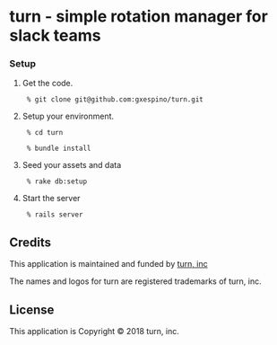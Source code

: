 # turn - simple rotation manager for slack teams

### Setup

1. Get the code.

        % git clone git@github.com:gxespino/turn.git

2. Setup your environment.

        % cd turn

        % bundle install

3. Seed your assets and data

        % rake db:setup

3. Start the server

        % rails server

Credits
-------

This application is maintained and funded by [turn, inc](http://useturn.com)

The names and logos for turn are registered trademarks of
turn, inc.

License
-------

This application is Copyright © 2018 turn, inc.
